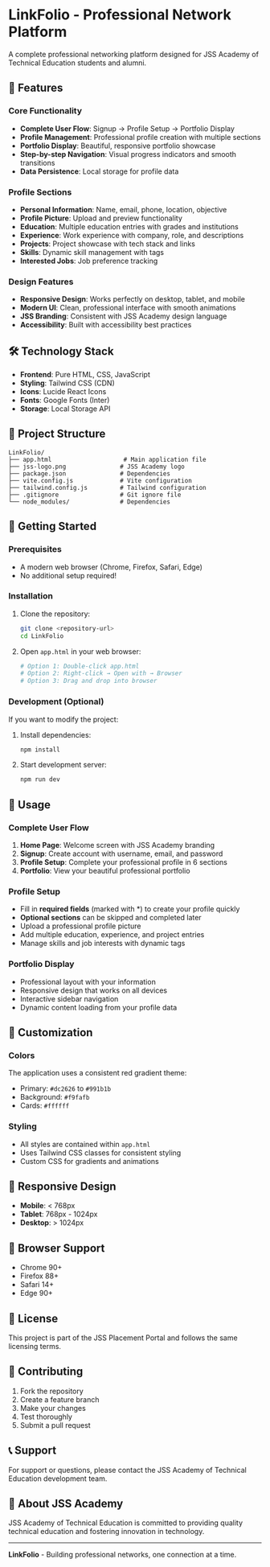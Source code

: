 # LinkFolio - Professional Network Platform

A complete professional networking platform designed for JSS Academy of Technical Education students and alumni.

## 🚀 Features

### Core Functionality
- **Complete User Flow**: Signup → Profile Setup → Portfolio Display
- **Profile Management**: Professional profile creation with multiple sections
- **Portfolio Display**: Beautiful, responsive portfolio showcase
- **Step-by-step Navigation**: Visual progress indicators and smooth transitions
- **Data Persistence**: Local storage for profile data

### Profile Sections
- **Personal Information**: Name, email, phone, location, objective
- **Profile Picture**: Upload and preview functionality
- **Education**: Multiple education entries with grades and institutions
- **Experience**: Work experience with company, role, and descriptions
- **Projects**: Project showcase with tech stack and links
- **Skills**: Dynamic skill management with tags
- **Interested Jobs**: Job preference tracking

### Design Features
- **Responsive Design**: Works perfectly on desktop, tablet, and mobile
- **Modern UI**: Clean, professional interface with smooth animations
- **JSS Branding**: Consistent with JSS Academy design language
- **Accessibility**: Built with accessibility best practices

## 🛠️ Technology Stack

- **Frontend**: Pure HTML, CSS, JavaScript
- **Styling**: Tailwind CSS (CDN)
- **Icons**: Lucide React Icons
- **Fonts**: Google Fonts (Inter)
- **Storage**: Local Storage API

## 📁 Project Structure

```
LinkFolio/
├── app.html                    # Main application file
├── jss-logo.png               # JSS Academy logo
├── package.json               # Dependencies
├── vite.config.js             # Vite configuration
├── tailwind.config.js         # Tailwind configuration
├── .gitignore                 # Git ignore file
└── node_modules/              # Dependencies
```

## 🚀 Getting Started

### Prerequisites
- A modern web browser (Chrome, Firefox, Safari, Edge)
- No additional setup required!

### Installation
1. Clone the repository:
   ```bash
   git clone <repository-url>
   cd LinkFolio
   ```

2. Open `app.html` in your web browser:
   ```bash
   # Option 1: Double-click app.html
   # Option 2: Right-click → Open with → Browser
   # Option 3: Drag and drop into browser
   ```

### Development (Optional)
If you want to modify the project:

1. Install dependencies:
   ```bash
   npm install
   ```

2. Start development server:
   ```bash
   npm run dev
   ```

## 📱 Usage

### Complete User Flow
1. **Home Page**: Welcome screen with JSS Academy branding
2. **Signup**: Create account with username, email, and password
3. **Profile Setup**: Complete your professional profile in 6 sections
4. **Portfolio**: View your beautiful professional portfolio

### Profile Setup
- Fill in **required fields** (marked with *) to create your profile quickly
- **Optional sections** can be skipped and completed later
- Upload a professional profile picture
- Add multiple education, experience, and project entries
- Manage skills and job interests with dynamic tags

### Portfolio Display
- Professional layout with your information
- Responsive design that works on all devices
- Interactive sidebar navigation
- Dynamic content loading from your profile data

## 🎨 Customization

### Colors
The application uses a consistent red gradient theme:
- Primary: `#dc2626` to `#991b1b`
- Background: `#f9fafb`
- Cards: `#ffffff`

### Styling
- All styles are contained within `app.html`
- Uses Tailwind CSS classes for consistent styling
- Custom CSS for gradients and animations

## 📱 Responsive Design

- **Mobile**: < 768px
- **Tablet**: 768px - 1024px
- **Desktop**: > 1024px

## 🔧 Browser Support

- Chrome 90+
- Firefox 88+
- Safari 14+
- Edge 90+

## 📄 License

This project is part of the JSS Placement Portal and follows the same licensing terms.

## 🤝 Contributing

1. Fork the repository
2. Create a feature branch
3. Make your changes
4. Test thoroughly
5. Submit a pull request

## 📞 Support

For support or questions, please contact the JSS Academy of Technical Education development team.

## 🏫 About JSS Academy

JSS Academy of Technical Education is committed to providing quality technical education and fostering innovation in technology.

---

**LinkFolio** - Building professional networks, one connection at a time.

